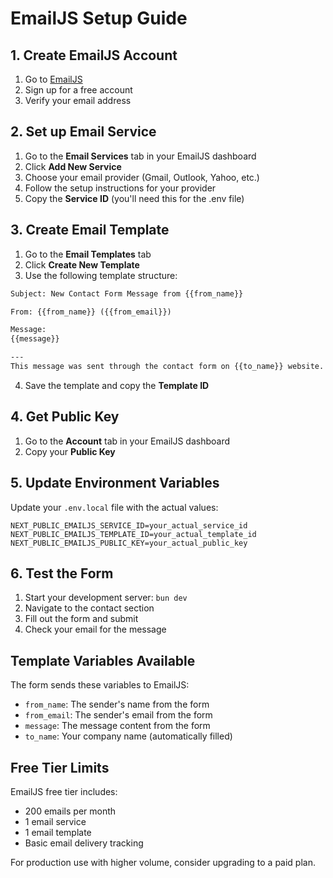 # EmailJS Setup Guide

## 1. Create EmailJS Account

1. Go to [EmailJS](https://www.emailjs.com/)
2. Sign up for a free account
3. Verify your email address

## 2. Set up Email Service

1. Go to the **Email Services** tab in your EmailJS dashboard
2. Click **Add New Service**
3. Choose your email provider (Gmail, Outlook, Yahoo, etc.)
4. Follow the setup instructions for your provider
5. Copy the **Service ID** (you'll need this for the .env file)

## 3. Create Email Template

1. Go to the **Email Templates** tab
2. Click **Create New Template**
3. Use the following template structure:

```html
Subject: New Contact Form Message from {{from_name}}

From: {{from_name}} ({{from_email}})

Message:
{{message}}

---
This message was sent through the contact form on {{to_name}} website.
```

4. Save the template and copy the **Template ID**

## 4. Get Public Key

1. Go to the **Account** tab in your EmailJS dashboard
2. Copy your **Public Key**

## 5. Update Environment Variables

Update your `.env.local` file with the actual values:

```env
NEXT_PUBLIC_EMAILJS_SERVICE_ID=your_actual_service_id
NEXT_PUBLIC_EMAILJS_TEMPLATE_ID=your_actual_template_id
NEXT_PUBLIC_EMAILJS_PUBLIC_KEY=your_actual_public_key
```

## 6. Test the Form

1. Start your development server: `bun dev`
2. Navigate to the contact section
3. Fill out the form and submit
4. Check your email for the message

## Template Variables Available

The form sends these variables to EmailJS:
- `from_name`: The sender's name from the form
- `from_email`: The sender's email from the form
- `message`: The message content from the form
- `to_name`: Your company name (automatically filled)

## Free Tier Limits

EmailJS free tier includes:
- 200 emails per month
- 1 email service
- 1 email template
- Basic email delivery tracking

For production use with higher volume, consider upgrading to a paid plan.
